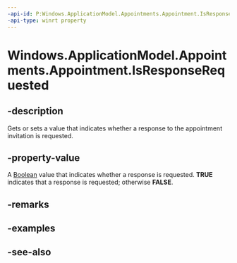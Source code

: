 ```yaml
---
-api-id: P:Windows.ApplicationModel.Appointments.Appointment.IsResponseRequested
-api-type: winrt property
---
```


<!-- Property syntax
public bool IsResponseRequested { get;  set; }
-->

# Windows.ApplicationModel.Appointments.Appointment.IsResponseRequested

## -description
Gets or sets a value that indicates whether a response to the appointment invitation is requested.

## -property-value
A [Boolean](https://msdn.microsoft.com/library/system.boolean.aspx) value that indicates whether a response is requested. **TRUE** indicates that a response is requested; otherwise **FALSE**.

## -remarks

## -examples

## -see-also
